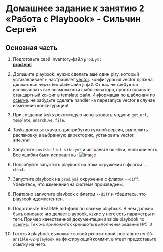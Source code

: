 # Домашнее задание к занятию 2 «Работа с Playbook» - Сильчин Сергей

## Основная часть

1. Подготовьте свой inventory-файл `prod.yml`.  
   [**prod.yml**](https://github.com/Daimero88/netology/blob/main/ansible-hw/02/playbook/inventory/prod.yml)  
2. Допишите playbook: нужно сделать ещё один play, который устанавливает и настраивает [vector](https://vector.dev). Конфигурация vector должна деплоиться через template файл jinja2. От вас не требуется использовать все возможности шаблонизатора, просто вставьте стандартный конфиг в template файл. Информация по шаблонам по [ссылке](https://www.dmosk.ru/instruktions.php?object=ansible-nginx-install). не забудьте сделать handler на перезапуск vector в случае изменения конфигурации!  
3. При создании tasks рекомендую использовать модули: `get_url`, `template`, `unarchive`, `file`.  
4. Tasks должны: скачать дистрибутив нужной версии, выполнить распаковку в выбранную директорию, установить vector.  
  [**site.yml**](https://github.com/Daimero88/netology/blob/main/ansible-hw/02/playbook/site.yml)
5. Запустите `ansible-lint site.yml` и исправьте ошибки, если они есть.  
   Все ошибки были исправлены:
  ![image](https://github.com/user-attachments/assets/694cae18-4cf0-4205-9346-058aba290690)

8. Попробуйте запустить playbook на этом окружении с флагом `--check`.  
9. Запустите playbook на `prod.yml` окружении с флагом `--diff`. Убедитесь, что изменения на системе произведены.  
10. Повторно запустите playbook с флагом `--diff` и убедитесь, что playbook идемпотентен.  
11. Подготовьте README.md-файл по своему playbook. В нём должно быть описано: что делает playbook, какие у него есть параметры и теги. Пример качественной документации ansible playbook по [ссылке](https://github.com/opensearch-project/ansible-playbook). Так же приложите скриншоты выполнения заданий №5-8  
12. Готовый playbook выложите в свой репозиторий, поставьте тег `08-ansible-02-playbook` на фиксирующий коммит, в ответ предоставьте ссылку на него.  
